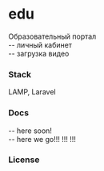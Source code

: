 # edu
Образовательный портал   
-- личный кабинет  
-- загрузка видео       

### Stack
LAMP, Laravel

### Docs  
-- here soon!  
-- here we go!!! !!! !!!



### License
